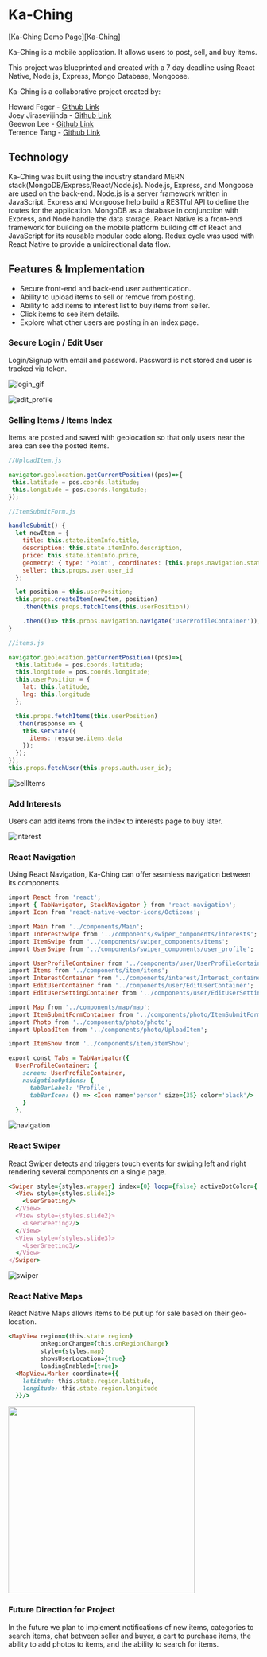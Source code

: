 # Ka-Ching

[Ka-Ching Demo Page][Ka-Ching]


Ka-Ching is a mobile application. It allows users to post, sell, and buy items.

This project was blueprinted and created with a 7 day deadline using React Native, Node.js, Express, Mongo Database, Mongoose.

Ka-Ching is a collaborative project created by:

Howard Feger - [Github Link](https://github.com/hfeger4)  
Joey Jirasevijinda - [Github Link](https://github.com/joeyjira)  
Geewon Lee - [Github Link](https://github.com/gwlee1991)  
Terrence Tang - [Github Link](https://github.com/Ttang8)  

## Technology

Ka-Ching was built using the industry standard MERN stack(MongoDB/Express/React/Node.js).  Node.js, Express, and Mongoose are used on the back-end. Node.js is a server framework written in JavaScript. Express and Mongoose help build a RESTful API to define the routes for the application. MongoDB as a database in conjunction with Express, and Node handle the data storage. React Native is a front-end framework for building on the mobile platform building off of React and JavaScript for its reusable modular code along. Redux cycle was used with React Native to provide a unidirectional data flow.

## Features & Implementation

- Secure front-end and back-end user authentication.
- Ability to upload items to sell or remove from posting.
- Ability to add items to interest list to buy items from seller.
- Click items to see item details.
- Explore what other users are posting in an index page.

### Secure Login / Edit User

Login/Signup with email and password. Password is not stored and user is tracked via token.

![login_gif](./docs/img/Login_gif.gif)

![edit_profile](./docs/img/edit_profile.gif)


### Selling Items / Items Index

Items are posted and saved with geolocation so that only users near the area can see the posted items.

```JavaScript
//UploadItem.js

navigator.geolocation.getCurrentPosition((pos)=>{
 this.latitude = pos.coords.latitude;
 this.longitude = pos.coords.longitude;
});

//ItemSubmitForm.js

handleSubmit() {
  let newItem = {
    title: this.state.itemInfo.title,
    description: this.state.itemInfo.description,
    price: this.state.itemInfo.price,
    geometry: { type: 'Point', coordinates: [this.props.navigation.state.params.itemInfo.region.longitude, this.props.navigation.state.params.itemInfo.region.latitude]},
    seller: this.props.user.user_id
  };

  let position = this.userPosition;
  this.props.createItem(newItem, position)
    .then(this.props.fetchItems(this.userPosition))

    .then(()=> this.props.navigation.navigate('UserProfileContainer'));
}

//items.js

navigator.geolocation.getCurrentPosition((pos)=>{
  this.latitude = pos.coords.latitude;
  this.longitude = pos.coords.longitude;
  this.userPosition = {
    lat: this.latitude,
    lng: this.longitude
  };

  this.props.fetchItems(this.userPosition)
  .then(response => {
    this.setState({
      items: response.items.data
    });
  });
});
this.props.fetchUser(this.props.auth.user_id);

```

![sellItems](./docs/img/sell_item_gif.gif)

### Add Interests

Users can add items from the index to interests page to buy later.

![interest](./docs/img/addinterest_gif.gif)


### React Navigation
Using React Navigation, Ka-Ching can offer seamless navigation between its components.
```ruby
import React from 'react';
import { TabNavigator, StackNavigator } from 'react-navigation';
import Icon from 'react-native-vector-icons/Octicons';

import Main from '../components/Main';
import InterestSwipe from '../components/swiper_components/interests';
import ItemSwipe from '../components/swiper_components/items';
import UserSwipe from '../components/swiper_components/user_profile';

import UserProfileContainer from '../components/user/UserProfileContainer';
import Items from '../components/item/items';
import InterestContainer from '../components/interest/Interest_container';
import EditUserContainer from '../components/user/EditUserContainer';
import EditUserSettingContainer from '../components/user/EditUserSettingContainer';

import Map from '../components/map/map';
import ItemSubmitFormContainer from '../components/photo/ItemSubmitFormContainer';
import Photo from '../components/photo/photo';
import UploadItem from '../components/photo/UploadItem';

import ItemShow from '../components/item/itemShow';

export const Tabs = TabNavigator({
  UserProfileContainer: {
    screen: UserProfileContainer,
    navigationOptions: {
      tabBarLabel: 'Profile',
      tabBarIcon: () => <Icon name='person' size={35} color='black'/>
    }
  },
```

![navigation](./docs/img/navigate_gif.gif)

### React Swiper
React Swiper detects and triggers touch events for swiping left and right rendering several components on a single page.
```ruby
<Swiper style={styles.wrapper} index={0} loop={false} activeDotColor={'white'} showsButtons={false}>
  <View style={styles.slide1}>
    <UserGreeting/>
  </View>
  <View style={styles.slide2}>
    <UserGreeting2/>
  </View>
  <View style={styles.slide3}>
    <UserGreeting3/>
  </View>
</Swiper>
```

![swiper](./docs/img/swiper.gif)

### React Native Maps
React Native Maps allows items to be put up for sale based on their geo-location.
```ruby
<MapView region={this.state.region}
         onRegionChange={this.onRegionChange}
         style={styles.map}
         showsUserLocation={true}
         loadingEnabled={true}>
  <MapView.Marker coordinate={{
    latitude: this.state.region.latitude,
    longitude: this.state.region.longitude
  }}/>
```
<img src="./auth-master/pictures/location.png" width="375">

### Future Direction for Project
In the future we plan to implement notifications of new items, categories to search items, chat between seller and buyer, a cart to purchase items, the ability to add photos to items, and the ability to search for items.
